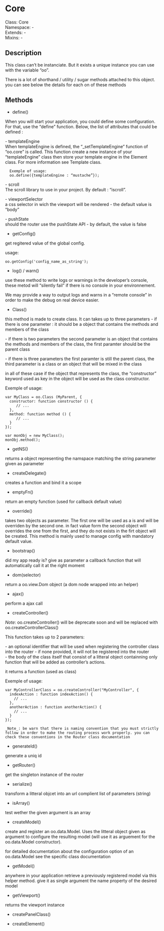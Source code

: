 Core
====

  Class: Core  
  Namespace: -  
  Extends: -  
  Mixins: -  


Description
-----------

  This class can’t be instanciate. But it exists a unique instance you can use with the variable “oo”.

  There is a lot of shorthand / utility / sugar methods attached to this object. you can see below the details for each on of these methods


Methods
-------

  * define()

  When you will start your application, you could define some configuration. For that, use the “define” function. Below, the list of attributes that could be defined :

  \- templateEngine  
      When templateEngine is defined, the “_setTemplateEngine” function of “oo.core” is called. This function create a new instance of your “templateEngine” class then store your template engine in the Element class. For more information see Template class.

      Exemple of usage: 
      oo.define({templateEngine : “mustache”});

    
  \- scroll  
      The scroll library to use in your project. By default : “iscroll”.

  \- viewportSelector  
      a css selector in wich the viewport will be rendered - the default value is “body”

  \- pushState  
      should the router use the pushState API - by default, the value is false


  * getConfig()

  get regitered value of the global config.

  usage:
    
    oo.getConfig('config_name_as_string');



  * log() / warn()

  use these method to write logs or warnings in the developer’s console, these metod will “silently fail” if there is no console in your environnement.

  We may provide a way to output logs and warns in a “remote console” in order to make the debug on real device easier.



  * Class()

  this method is made to create class. It can takes up to three parameters
  \- if there is one parameter : it should be a object that contains the methods and members of the class  

  \- if there is two parameters the second parameter is an object that contains the methods and members of the class, the first paramter should be the parent class  

  \- if there is three parameters the first paramter is still the parent class, the third parameter is a class or an object that will be mixed in the class  

  in all of these case if the object that represents the class, the “constructor” keyword used as key in the object will be used as the class constructor.

  Exemple of usage: 
    
    var MyClass = oo.Class (MyParent, {
      constructor: function constructor () {
         // ...
      },
      method: function method () {
         // ...
      }
    });

    var monObj = new MyClass();
    monObj.method();



  * getNS()

  returns a object representing the namspace matching the string parameter given as parameter



  * createDelegate()

  creates a function and bind it a scope



  * emptyFn()

  return an empty function (used for callback default value)



  * override()

  takes two objects as parameter. The first one will be used as a is and will be overriden by the second one. in fact value form the second object will overrides the one from the first, and they do not exists in the firt object will be created. This method is mainly used to manage config with mandatory default value. 



  * bootstrap()

  did my app ready is? give as parameter a callback function that will automatically call it at the right moment


  * dom(selector)

  return a oo.view.Dom object (a dom node wrapped into an helper)


  * ajax()

  perform a ajax call



  * createController()

  _Note_: oo.createController() will be deprecate soon and will be replaced with oo.createControllerClass()

  This function takes up to 2 parameters:

  \- an optional identifier that will be used when registering the controller class into the router - if none provided, it will not be registered into the router  
  \- the body of the class itself that consist of a litteral object containning only function that will be added as controller’s actions.

  it returns a function (used as class)

  Exemple of usage:

    var MyControllerClass = oo.createController("MyController", {
      indexAction : function indexAction() {
        // ...
      },
      anotherAction : function anotherAction() {
        // ...
      }
    });

    _Note_: be warn that there is naming convention that you must strictly follow in order to make the routing process work properly. you can check these conventions in the Router class documentation



  * generateId()

  generate a uniq id



  * getRouter()

  get the singleton instance of the router



  * serialize()

  transform a litteral objcet into an url complient list of parameters (string)



  * isArray()

  test wether the given argument is an array


  * createModel()

  create and register an oo.data.Model. Uses the litteral object given as argument to configure the resulting model (will use it as arguement for the oo.data.Model constructor).

  for detailed documentation about the configuration option of an oo.data.Model see the specific class documentation


  * getModel()

  anywhere in your application retrieve a previously registered model via this helper method. give it as single argument the name property of the desired model



  * getViewport()

  returns the viewport instance 



  * createPanelClass()



  * createElement()



